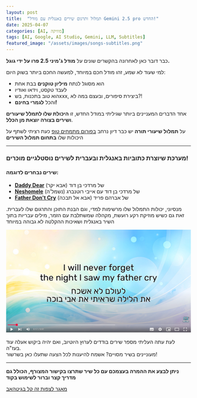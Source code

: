```yaml
---
layout: post
title:  "תמלול ותרגום שירים באנגלית עם מודל Gemini 2.5 pro החדש!"
date: 2025-04-07
categories: [AI, מוזיקה]
tags: [AI, Google, AI Studio, Gemini, LLM, Subtitles]
featured_image: "/assets/images/songs-subtitles.png"
---
```



כבר דובר כאן לאחרונה בהקשרים שונים על **מודל ג'מיני 2.5 פרו על ידי גוגל.**

למי שעוד לא שמע, זהו מודל חכם במיוחד, למעשה החכם ביותר בשוק היום:

- הוא מסוגל לנתח **מיליון טוקנים** בבת אחת
- לעבד טקסט, וידאו ואודיו
- הוא טוב בתכנות, בשxxx, ביצירת סיפורים, ובעצם במה לא?!
- והכל **לגמרי בחינם!**

אחד הדברים המעניינים ביותר שגיליתי במודל החדש, זו **היכולת שלו לתמלל שיעורים ושירים בצורה יוצאת מן הכלל**.

על **תמלול שיעורי תורה** יש כבר דיון נרחב [בפורום מתמחים טופ](https://mitmachim.top/post/933597) כעת רציתי לשתף על היכולות שלו **בתחום תמלול השירים**

---

### **מערכת שיוצרת כתוביות באנגלית ובעברית לשירים נוסטלגיים מוכרים!**


#### שירים נבחרים לדוגמה:

- **[Daddy Dear](https://youtu.be/MrQat2kpIXw)** (אבא יקר) של מרדכי בן דוד
- **[Neshomele](https://youtu.be/Xzm0Z2BNM4E)** (נשמל'ה) של מרדכי בן דוד עם אייבי רוטנברג
- **[Father Don't Cry](https://youtu.be/bK6B-WXvCZg)** (אבא אל תבכה) של אברהם פריד

מנסיוני, יכולות התמלול שלו מרשימות למדי, וגם הבנת התוכן והתרגום שלו לעברית. זאת גם כשיש מוזיקת רקע רועשת, מקהלה שמשתלבת עם הזמר, מילים עבריות בתוך השיר באנגלית ושאיכות ההקלטה לא גבוהה במיוחד

[![songs-subtitles.png](/assets/images/songs-subtitles.png) ](https://youtu.be/MrQat2kpIXw)

לעת עתה העליתי מספר שירים בודדים לערוץ היוטיוב, ואם יהיה ביקוש אעלה עוד בעז"ה.  
מעוניינים בשיר מסויים? אשמח להיענות לכל הצעה שתעלו כאן בשרשור!

---

**ניתן לבצע את ההמרה בעצמכם עם כל שיר שתרצו בקישור המצורף, הכולל גם מדריך קצר וברור לשימוש בקוד**

[מאגר לצפות זה קל בגיטהאב ](https://github.com/NHLOCAL/WatchZekal/tree/main/song_subtitler)
